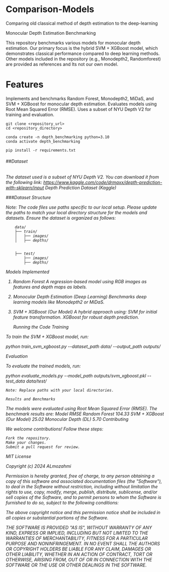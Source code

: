 # Comparison-Models
Comparing old classical method of depth estimation to the deep-learning



Monocular Depth Estimation Benchmarking

This repository benchmarks various models for monocular depth estimation. Our primary focus is the hybrid SVM + XGBoost model, which demonstrates classical performance compared to deep learning methods. Other models included in the repository (e.g., Monodepth2, Randomforest) are provided as references and Its not our own model.


<h1>Features</h1>

Implements and benchmarks Random Forest, Monodepth2, MiDaS, and SVM + XGBoost for monocular depth estimation.
Evaluates models using Root Mean Squared Error (RMSE).
Uses a subset of NYU Depth V2 for training and evaluation.

    git clone <repository_url>
    cd <repository_directory>

    conda create -n depth_benchmarking python=3.10
    conda activate depth_benchmarking

    pip install -r requirements.txt


<h6>##Dataset<h6>

The dataset used is a subset of NYU Depth V2. You can download it from the following link:
https://www.kaggle.com/code/drmaxx/depth-prediction-with-sklearn/input
Depth Prediction Dataset (Kaggle)

###Dataset Structure

Note: The code files use paths specific to our local setup. Please update the paths to match your local directory structure for the models and datasets.
Ensure the dataset is organized as follows:

        data/
        ├── train/
        │   ├── images/
        │   ├── depths/

        
        ├── test/
            ├── images/
            ├── depths/




Models Implemented
1. Random Forest
    A regression-based model using RGB images as features and depth maps as labels.
2. Monocular Depth Estimation (Deep Learning)
    Benchmarks deep learning models like Monodepth2 or MiDaS.
3. SVM + XGBoost (Our Model)
    A hybrid approach using:
   SVM for initial feature transformation.
   XGBoost for robust depth prediction.



   Running the Code
Training

To train the SVM + XGBoost model, run:

python train_svm_xgboost.py --dataset_path data/ --output_path outputs/

Evaluation

To evaluate the trained models, run:

python evaluate_models.py --model_path outputs/svm_xgboost.pkl --test_data data/test/

    Note: Replace paths with your local directories.

    Results and Benchmarks

The models were evaluated using Root Mean Squared Error (RMSE). The benchmark results are:
Model	RMSE
Random Forest	104.33
SVM + XGBoost (Our Model)	25.02
Monocular Depth (DL)	5.70
Contributing

We welcome contributions! Follow these steps:

    Fork the repository.
    Make your changes.
    Submit a pull request for review.



MIT License

Copyright (c) 2024 ALmozahmi

Permission is hereby granted, free of charge, to any person obtaining a copy
of this software and associated documentation files (the "Software"), to deal
in the Software without restriction, including without limitation the rights
to use, copy, modify, merge, publish, distribute, sublicense, and/or sell
copies of the Software, and to permit persons to whom the Software is
furnished to do so, subject to the following conditions:

The above copyright notice and this permission notice shall be included in all
copies or substantial portions of the Software.

THE SOFTWARE IS PROVIDED "AS IS", WITHOUT WARRANTY OF ANY KIND, EXPRESS OR
IMPLIED, INCLUDING BUT NOT LIMITED TO THE WARRANTIES OF MERCHANTABILITY,
FITNESS FOR A PARTICULAR PURPOSE AND NONINFRINGEMENT. IN NO EVENT SHALL THE
AUTHORS OR COPYRIGHT HOLDERS BE LIABLE FOR ANY CLAIM, DAMAGES OR OTHER
LIABILITY, WHETHER IN AN ACTION OF CONTRACT, TORT OR OTHERWISE, ARISING FROM,
OUT OF OR IN CONNECTION WITH THE SOFTWARE OR THE USE OR OTHER DEALINGS IN THE
SOFTWARE.
